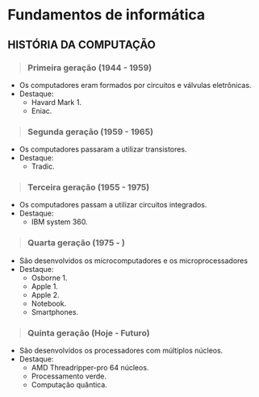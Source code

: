 # Fundamentos de informática

## HISTÓRIA DA COMPUTAÇÃO

> ### Primeira geração (1944 - 1959)
* Os computadores eram formados por circuitos e válvulas eletrônicas.
* Destaque:
  - Havard Mark 1.
  - Eniac.

> ### Segunda geração (1959 - 1965)
* Os computadores passaram a utilizar transistores.
* Destaque:
  - Tradic.

> ### Terceira geração (1955 - 1975)
* Os computadores passam a utilizar circuitos integrados.
* Destaque:
  - IBM system 360.

> ### Quarta geração (1975 - )
* São desenvolvidos os microcomputadores e os microprocessadores
* Destaque:
  - Osborne 1.
  - Apple 1.
  - Apple 2.
  - Notebook.
  - Smartphones.

> ### Quinta geração (Hoje - Futuro)
* São desenvolvidos os processadores com múltiplos núcleos.
* Destaque:
  - AMD Threadripper-pro 64 núcleos.
  - Processamento verde.
  - Computação quântica.